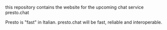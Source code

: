 this repository contains the website for the upcoming chat service presto.chat

Presto is "fast" in Italian. presto.chat will be fast, reliable and interoperable.
